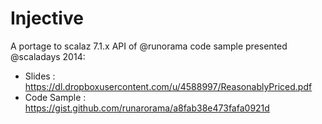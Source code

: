 Injective
===============

A portage to scalaz 7.1.x API of @runorama code sample presented @scaladays 2014:

- Slides : https://dl.dropboxusercontent.com/u/4588997/ReasonablyPriced.pdf
- Code Sample : https://gist.github.com/runarorama/a8fab38e473fafa0921d
